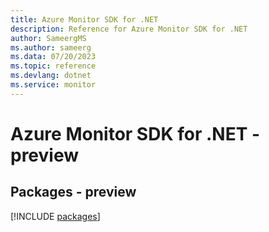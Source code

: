 ```yaml
---
title: Azure Monitor SDK for .NET
description: Reference for Azure Monitor SDK for .NET
author: SameergMS
ms.author: sameerg
ms.data: 07/20/2023
ms.topic: reference
ms.devlang: dotnet
ms.service: monitor
---
```

# Azure Monitor SDK for .NET - preview
## Packages - preview
[!INCLUDE [packages](monitor-index.md)]